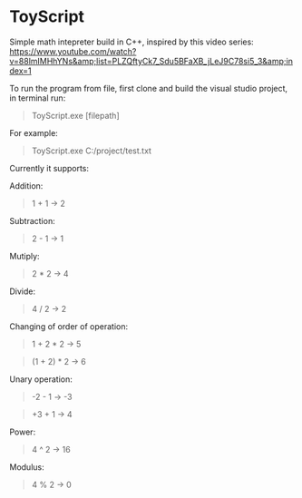 # ToyScript
Simple math intepreter build in C++, inspired by this video series: https://www.youtube.com/watch?v=88lmIMHhYNs&amp;list=PLZQftyCk7_Sdu5BFaXB_jLeJ9C78si5_3&amp;index=1

To run the program from file, first clone and build the visual studio project, 
in terminal run: 
>ToyScript.exe [filepath]

For example:
>ToyScript.exe C:/project/test.txt

Currently it supports:


Addition:
> 1 + 1 -> 2


Subtraction:
> 2 - 1 -> 1


Mutiply:
> 2 * 2 -> 4


Divide:
> 4 / 2 -> 2


Changing of order of operation:
> 1 + 2 * 2 -> 5

>(1 + 2) * 2 -> 6

Unary operation:
> -2 - 1 -> -3

> +3 + 1 -> 4

Power:
> 4 ^ 2 -> 16

Modulus:
> 4 % 2 -> 0
